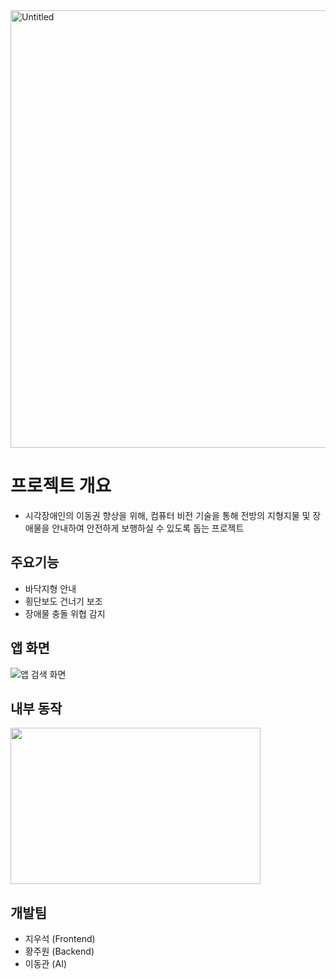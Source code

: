 <img width="700" alt="Untitled" src="https://user-images.githubusercontent.com/74857614/203336063-dc3032ef-7f25-4e1a-a133-bcccf8db9cec.png">

# 프로젝트 개요
- 시각장애인의 이동권 향상을 위해, 컴퓨터 비전 기술을 통해 전방의 지형지물 및 장애물을 안내하여 안전하게 보행하실 수 있도록 돕는 프로젝트

## 주요기능
- 바닥지형 안내
- 횡단보도 건너기 보조
- 장애물 충돌 위협 감지

## 앱 화면
![앱 검색 화면](https://user-images.githubusercontent.com/74857614/203068550-c08fe51e-9ff7-4fc2-a3f7-1c63bc2cd518.png)

## 내부 동작
<img src="https://user-images.githubusercontent.com/74857614/218307560-b3cbc33b-46a9-4e07-af50-0126c55a8b4d.gif"  width="400" height="250"/>

## 개발팀
- 지우석 (Frontend)
- 황주원 (Backend)
- 이동관 (AI)